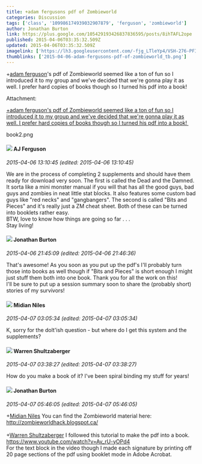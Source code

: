 ```yaml
---
title: +adam fergusons pdf of Zombieworld
categories: Discussion
tags: ['class', '109986174939032907879', 'ferguson', 'zombieworld']
author: Jonathan Burton
link: https://plus.google.com/105429193426837836595/posts/8ihTAFL2ope
published: 2015-04-06T03:35:32.509Z
updated: 2015-04-06T03:35:32.509Z
imagelink: ['https://lh3.googleusercontent.com/-fjg_LTleYp4/VSH-276-PFI/AAAAAAAABgc/IQEkG08hA9Y/w1734-h2048/book2.png']
thumblinks: ['2015-04-06-adam-fergusons-pdf-of-zombieworld_tb.png']
---
```


<span class="proflinkWrapper"><span class="proflinkPrefix">+</span><a class="proflink" href="https://plus.google.com/109986174939032907879" oid="109986174939032907879">adam ferguson</a></span>&#39;s pdf of Zombieworld seemed like a ton of fun so I introduced it to my group and we&#39;ve decided that we&#39;re gonna play it as well. I prefer hard copies of books though so I turned his pdf into a book! 


Attachment:

<a href='https://plus.google.com/photos/105429193426837836595/albums/6134464379987401777/6134464387206757458?sqi=100084733231320276299&sqsi=495ab0e7-7352-40c7-9718-677d19c9273e'>+adam ferguson's pdf of Zombieworld seemed like a ton of fun so I introduced it to my group and we've decided that we're gonna play it as well. I prefer hard copies of books though so I turned his pdf into a book! </a>


book2.png
<div id='comment z12hzz5zcqjcjz4li22gjh1xskebdly2g'>
  <h4><img src='{{site.baseurl}}//images/avatars/109986174939032907879_photo.jpg'> AJ Ferguson</h4>
      <p><cite>2015-04-06 13:10:45 (edited: 2015-04-06 13:10:45)</cite></p>
        <p>We are in the process of completing 2 supplements and should have them ready for download very soon. The first is called the Dead and the Damned. It sorta like a mini monster manual if you will that has all the good guys, bad guys and zombies in neat little stat blocks. It also features some custom bad guys like &quot;red necks&quot; and &quot;gangbangers&quot;. The second is called &quot;Bits and Pieces&quot; and it&#39;s really just a ZM cheat sheet. Both of these can be turned into booklets rather easy.<br />BTW, love to know how things are going so far . . .<br />Stay living!</p>
</div>
        

<div id='comment z12hzz5zcqjcjz4li22gjh1xskebdly2g'>
  <h4><img src='{{site.baseurl}}//images/avatars/105429193426837836595_photo.jpg'> Jonathan Burton</h4>
      <p><cite>2015-04-06 21:45:09 (edited: 2015-04-06 21:46:36)</cite></p>
        <p>That&#39;s awesome! As you soon as you put up the pdf&#39;s I&#39;ll probably turn those into books as well though if &quot;Bits and Pieces&quot; is short enough I might just stuff them both into one book. Thank you for all the work on this!<br />I&#39;ll be sure to put up a session summary soon to share the (probably short) stories of my survivors!</p>
</div>
        

<div id='comment z12hzz5zcqjcjz4li22gjh1xskebdly2g'>
  <h4><img src='{{site.baseurl}}//images/avatars/102244069314605948434_photo.jpg'> Midian Niles</h4>
      <p><cite>2015-04-07 03:05:34 (edited: 2015-04-07 03:05:34)</cite></p>
        <p>K, sorry for the dolt&#39;ish question - but where do I get this system and the supplements?</p>
</div>
        

<div id='comment z12hzz5zcqjcjz4li22gjh1xskebdly2g'>
  <h4><img src='{{site.baseurl}}//images/avatars/104927726576812297673_photo.jpg'> Warren Shultzaberger</h4>
      <p><cite>2015-04-07 03:38:27 (edited: 2015-04-07 03:38:27)</cite></p>
        <p>How do you make a book of it? I&#39;ve been spiral binding my stuff for years!</p>
</div>
        

<div id='comment z12hzz5zcqjcjz4li22gjh1xskebdly2g'>
  <h4><img src='{{site.baseurl}}//images/avatars/105429193426837836595_photo.jpg'> Jonathan Burton</h4>
      <p><cite>2015-04-07 05:46:05 (edited: 2015-04-07 05:46:05)</cite></p>
        <p><span class="proflinkWrapper"><span class="proflinkPrefix">+</span><a class="proflink" href="https://plus.google.com/102244069314605948434" oid="102244069314605948434">Midian Niles</a></span> You can find the Zombieworld material here:<br /><a href="http://zombieworldhack.blogspot.ca/" class="ot-anchor">http://zombieworldhack.blogspot.ca/</a><br /><br /><span class="proflinkWrapper"><span class="proflinkPrefix">+</span><a class="proflink" href="https://plus.google.com/104927726576812297673" oid="104927726576812297673">Warren Shultzaberger</a></span> I followed this tutorial to make the pdf into a book.<br /><a href="https://www.youtube.com/watch?v=Av_rU-yOPd4" class="ot-anchor">https://www.youtube.com/watch?v=Av_rU-yOPd4</a><br />For the text block in the video though I made each signature by printing off 20 page sections of the pdf using booklet mode in Adobe Acrobat.</p>
</div>
        